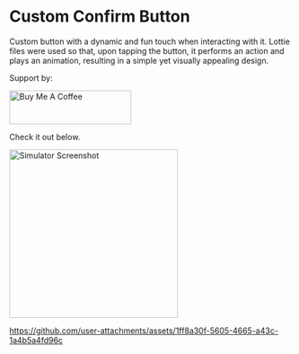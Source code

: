 # Custom Confirm Button
Custom button with a dynamic and fun touch when interacting with it. Lottie files were used so that, upon tapping the button, it performs an action and plays an animation, resulting in a simple yet visually appealing design.

Support by:

<a href="https://www.buymeacoffee.com/eliofernandez" target="_blank"><img src="https://cdn.buymeacoffee.com/buttons/v2/default-yellow.png" alt="Buy Me A Coffee" style="height: 60px !important;width: 217px !important;" ></a>

Check it out below.

<img src="https://github.com/user-attachments/assets/96e15eb5-57e4-4ae3-ae87-71877cfa68ec" alt="Simulator Screenshot" width="300">

https://github.com/user-attachments/assets/1ff8a30f-5605-4665-a43c-1a4b5a4fd96c

